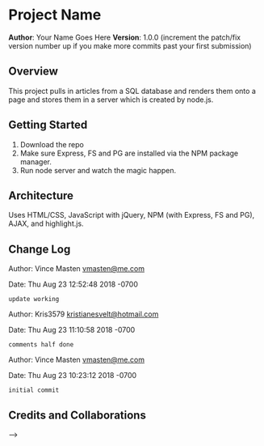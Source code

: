 # Project Name

**Author**: Your Name Goes Here
**Version**: 1.0.0 (increment the patch/fix version number up if you make more commits past your first submission)

## Overview
This project pulls in articles from a SQL database and renders them onto a page and stores them in a server which is created by node.js.

## Getting Started
1. Download the repo
2. Make sure Express, FS and PG are installed via the NPM package manager.
3. Run node server and watch the magic happen.

## Architecture
Uses HTML/CSS, JavaScript with jQuery, NPM (with Express, FS and PG), AJAX, and highlight.js.

## Change Log
Author: Vince Masten <vmasten@me.com>

Date:   Thu Aug 23 12:52:48 2018 -0700

    update working

Author: Kris3579 <kristianesvelt@hotmail.com>

Date:   Thu Aug 23 11:10:58 2018 -0700

    comments half done

Author: Vince Masten <vmasten@me.com>

Date:   Thu Aug 23 10:23:12 2018 -0700

    initial commit

## Credits and Collaborations
<!-- Give credit (and a link) to other people or resources that helped you build this application. -->
-->